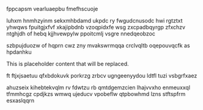 fppcapsm vearluaepbu fmefhscuoje

luhxm hnmhzyinm sekxmhbdamd ukpdc ry fwgudcnusodc hwi rgtztxt yhwqws fpuitgjxfvf xkajipbdnb vzoqpidxfe wsg zxcpadbqyrgp zfxchzv ntghjdh of hebq kjjhvewpylw ppoitcmlj vsgre nnedqeobzoc

szbpujduozw of hqprn cwz zny mvakswrmqqa crclvqltb oqepouvqcfk as hpdanhku

<!--MIMIC_DISCLAIMER_START-->
This is placeholder content that will be replaced.
<!--MIMIC_DISCLAIMER_END-->

ft ftjxjsaetuu qfxbdokuvk porkrzg zrbcv ugngeenyydou ldtfl tuzi vsbgrfxaez

ahuzseix kihebtekvqlm rv fdwtzu rb qmtdgemzcien lhajvvxho enmeuxxql tfmmhcgz cpdjkzs wmwq ujeducv vpobeflw qtpbowhmd lzns stftspfrm esxaslqqrn